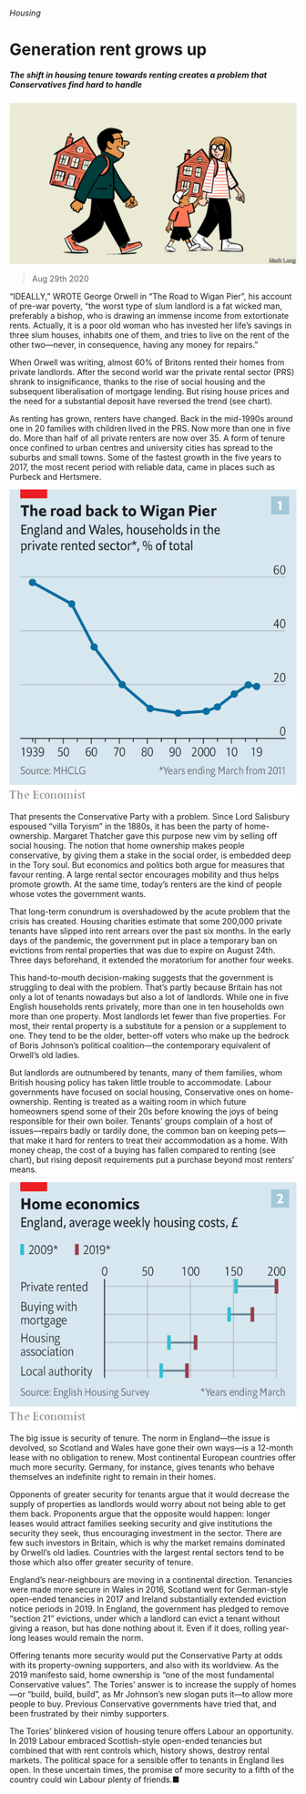 ###### Housing

# Generation rent grows up 

##### The shift in housing tenure towards renting creates a problem that Conservatives find hard to handle 

![image](images/20200829_BRD001_0.jpg) 

> Aug 29th 2020 

“IDEALLY,” WROTE George Orwell in “The Road to Wigan Pier”, his account of pre-war poverty, “the worst type of slum landlord is a fat wicked man, preferably a bishop, who is drawing an immense income from extortionate rents. Actually, it is a poor old woman who has invested her life’s savings in three slum houses, inhabits one of them, and tries to live on the rent of the other two—never, in consequence, having any money for repairs.”

When Orwell was writing, almost 60% of Britons rented their homes from private landlords. After the second world war the private rental sector (PRS) shrank to insignificance, thanks to the rise of social housing and the subsequent liberalisation of mortgage lending. But rising house prices and the need for a substantial deposit have reversed the trend (see chart).


As renting has grown, renters have changed. Back in the mid-1990s around one in 20 families with children lived in the PRS. Now more than one in five do. More than half of all private renters are now over 35. A form of tenure once confined to urban centres and university cities has spread to the suburbs and small towns. Some of the fastest growth in the five years to 2017, the most recent period with reliable data, came in places such as Purbeck and Hertsmere.

![image](images/20200829_BRC306.png) 


That presents the Conservative Party with a problem. Since Lord Salisbury espoused “villa Toryism” in the 1880s, it has been the party of home-ownership. Margaret Thatcher gave this purpose new vim by selling off social housing. The notion that home ownership makes people conservative, by giving them a stake in the social order, is embedded deep in the Tory soul. But economics and politics both argue for measures that favour renting. A large rental sector encourages mobility and thus helps promote growth. At the same time, today’s renters are the kind of people whose votes the government wants.

That long-term conundrum is overshadowed by the acute problem that the crisis has created. Housing charities estimate that some 200,000 private tenants have slipped into rent arrears over the past six months. In the early days of the pandemic, the government put in place a temporary ban on evictions from rental properties that was due to expire on August 24th. Three days beforehand, it extended the moratorium for another four weeks.

This hand-to-mouth decision-making suggests that the government is struggling to deal with the problem. That’s partly because Britain has not only a lot of tenants nowadays but also a lot of landlords. While one in five English households rents privately, more than one in ten households own more than one property. Most landlords let fewer than five properties. For most, their rental property is a substitute for a pension or a supplement to one. They tend to be the older, better-off voters who make up the bedrock of Boris Johnson’s political coalition—the contemporary equivalent of Orwell’s old ladies.

But landlords are outnumbered by tenants, many of them families, whom British housing policy has taken little trouble to accommodate. Labour governments have focused on social housing, Conservative ones on home-ownership. Renting is treated as a waiting room in which future homeowners spend some of their 20s before knowing the joys of being responsible for their own boiler. Tenants’ groups complain of a host of issues—repairs badly or tardily done, the common ban on keeping pets—that make it hard for renters to treat their accommodation as a home. With money cheap, the cost of a buying has fallen compared to renting (see chart), but rising deposit requirements put a purchase beyond most renters’ means.

![image](images/20200829_BRC299.png) 


The big issue is security of tenure. The norm in England—the issue is devolved, so Scotland and Wales have gone their own ways—is a 12-month lease with no obligation to renew. Most continental European countries offer much more security. Germany, for instance, gives tenants who behave themselves an indefinite right to remain in their homes.

Opponents of greater security for tenants argue that it would decrease the supply of properties as landlords would worry about not being able to get them back. Proponents argue that the opposite would happen: longer leases would attract families seeking security and give institutions the security they seek, thus encouraging investment in the sector. There are few such investors in Britain, which is why the market remains dominated by Orwell’s old ladies. Countries with the largest rental sectors tend to be those which also offer greater security of tenure.

England’s near-neighbours are moving in a continental direction. Tenancies were made more secure in Wales in 2016, Scotland went for German-style open-ended tenancies in 2017 and Ireland substantially extended eviction notice periods in 2019. In England, the government has pledged to remove “section 21” evictions, under which a landlord can evict a tenant without giving a reason, but has done nothing about it. Even if it does, rolling year-long leases would remain the norm.

Offering tenants more security would put the Conservative Party at odds with its property-owning supporters, and also with its worldview. As the 2019 manifesto said, home ownership is “one of the most fundamental Conservative values”. The Tories’ answer is to increase the supply of homes—or “build, build, build”, as Mr Johnson’s new slogan puts it—to allow more people to buy. Previous Conservative governments have tried that, and been frustrated by their nimby supporters.

The Tories’ blinkered vision of housing tenure offers Labour an opportunity. In 2019 Labour embraced Scottish-style open-ended tenancies but combined that with rent controls which, history shows, destroy rental markets. The political space for a sensible offer to tenants in England lies open. In these uncertain times, the promise of more security to a fifth of the country could win Labour plenty of friends.■

